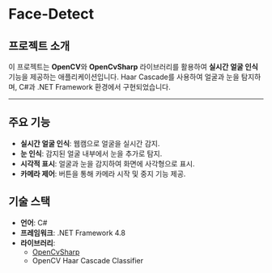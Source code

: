 # Face-Detect

## 프로젝트 소개
이 프로젝트는 **OpenCV**와 **OpenCvSharp** 라이브러리를 활용하여 **실시간 얼굴 인식** 기능을 제공하는 애플리케이션입니다. Haar Cascade를 사용하여 얼굴과 눈을 탐지하며, C#과 .NET Framework 환경에서 구현되었습니다.

---

## 주요 기능
- **실시간 얼굴 인식**: 웹캠으로 얼굴을 실시간 감지.
- **눈 인식**: 감지된 얼굴 내부에서 눈을 추가로 탐지.
- **시각적 표시**: 얼굴과 눈을 감지하여 화면에 사각형으로 표시.
- **카메라 제어**: 버튼을 통해 카메라 시작 및 중지 기능 제공.

## 기술 스택
- **언어**: C#
- **프레임워크**: .NET Framework 4.8
- **라이브러리**:
  - [OpenCvSharp](https://github.com/shimat/opencvsharp)
  - OpenCV Haar Cascade Classifier